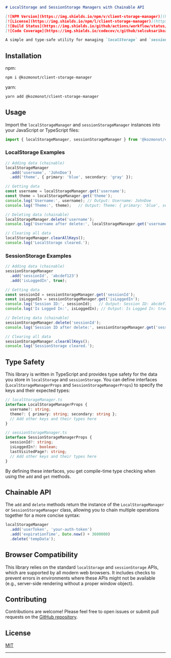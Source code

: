 ```markdown
# LocalStorage and SessionStorage Managers with Chainable API

[![NPM Version](https://img.shields.io/npm/v/client-storage-manager)](https://www.npmjs.com/package/client-storage-manager)
[![License](https://img.shields.io/npm/l/client-storage-manager)](https://github.com/selcuksarikoz/client-storage-manager/blob/main/LICENSE)
[![Build Status](https://img.shields.io/github/actions/workflow/status/selcuksarikoz/client-storage-manager/main.yml?branch=main)](https://github.com/selcuksarikoz/client-storage-manager/actions/workflows/main.yml)
[![Code Coverage](https://img.shields.io/codecov/c/github/selcuksarikoz/client-storage-manager)](https://codecov.io/gh/selcuksarikoz/client-storage-manager)

A simple and type-safe utility for managing `localStorage` and `sessionStorage` in web applications. This library provides a chainable API for adding, getting, deleting, and clearing data.
```

## Installation

npm:
```bash
npm i @kozmonot/client-storage-manager
```

yarn:
```bash
yarn add @kozmonot/client-storage-manager
```

## Usage

Import the `localStorageManager` and `sessionStorageManager` instances into your JavaScript or TypeScript files:

```typescript
import { localStorageManager, sessionStorageManager } from '@kozmonot/client-storage-manager';
```

### LocalStorage Examples

```typescript
// Adding data (chainable)
localStorageManager
  .add('username', 'JohnDoe')
  .add('theme', { primary: 'blue', secondary: 'gray' });

// Getting data
const username = localStorageManager.get('username');
const theme = localStorageManager.get('theme');
console.log('Username:', username); // Output: Username: JohnDoe
console.log('Theme:', theme);   // Output: Theme: { primary: 'blue', secondary: 'gray' }

// Deleting data (chainable)
localStorageManager.delete('username');
console.log('Username after delete:', localStorageManager.get('username')); // Output: Username after delete: undefined

// Clearing all data
localStorageManager.clearAllKeys();
console.log('LocalStorage cleared.');
```

### SessionStorage Examples

```typescript
// Adding data (chainable)
sessionStorageManager
  .add('sessionId', 'abcdef123')
  .add('isLoggedIn', true);

// Getting data
const sessionId = sessionStorageManager.get('sessionId');
const isLoggedIn = sessionStorageManager.get('isLoggedIn');
console.log('Session ID:', sessionId);   // Output: Session ID: abcdef123
console.log('Is Logged In:', isLoggedIn); // Output: Is Logged In: true

// Deleting data (chainable)
sessionStorageManager.delete('sessionId');
console.log('Session ID after delete:', sessionStorageManager.get('sessionId')); // Output: Session ID after delete: undefined

// Clearing all data
sessionStorageManager.clearAllKeys();
console.log('SessionStorage cleared.');
```

## Type Safety

This library is written in TypeScript and provides type safety for the data you store in `localStorage` and `sessionStorage`. You can define interfaces (`LocalStorageManagerProps` and `SessionStorageManagerProps`) to specify the keys and their expected types:

```typescript
// localStorageManager.ts
interface LocalStorageManagerProps {
  username?: string;
  theme?: { primary: string; secondary: string };
  // Add other keys and their types here
}

// sessionStorageManager.ts
interface SessionStorageManagerProps {
  sessionId?: string;
  isLoggedIn?: boolean;
  lastVisitedPage?: string;
  // Add other keys and their types here
}
```

By defining these interfaces, you get compile-time type checking when using the `add` and `get` methods.

## Chainable API

The `add` and `delete` methods return the instance of the `LocalStorageManager` or `SessionStorageManager` class, allowing you to chain multiple operations together for a more concise syntax:

```typescript
localStorageManager
  .add('userToken', 'your-auth-token')
  .add('expirationTime', Date.now() + 3600000)
  .delete('tempData');
```

## Browser Compatibility

This library relies on the standard `localStorage` and `sessionStorage` APIs, which are supported by all modern web browsers. It includes checks to prevent errors in environments where these APIs might not be available (e.g., server-side rendering without a proper window object).

## Contributing

Contributions are welcome! Please feel free to open issues or submit pull requests on the [GitHub repository](https://github.com/selcuksarikoz/client-storage-manager).

## License

[MIT](https://github.com/selcuksarikoz/client-storage-manager/blob/main/LICENSE)

---